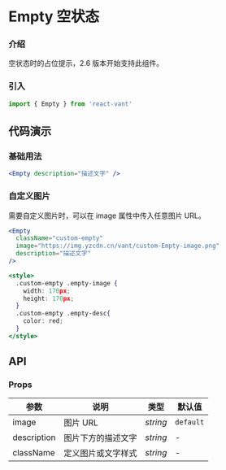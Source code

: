 # Empty 空状态

### 介绍

空状态时的占位提示，2.6 版本开始支持此组件。

### 引入

```js
import { Empty } from 'react-vant'
```

## 代码演示

### 基础用法

```jsx
<Empty description="描述文字" />
```

### 自定义图片

需要自定义图片时，可以在 image 属性中传入任意图片 URL。

```jsx
<Empty
  className="custom-empty"
  image="https://img.yzcdn.cn/vant/custom-Empty-image.png"
  description="描述文字"
/>

<style>
  .custom-empty .empty-image {
    width: 170px;
    height: 170px;
  }
  .custom-empty .empty-desc{
    color: red;
  }
</style>
```

## API

### Props

| 参数 | 说明 | 类型 | 默认值 |
| --- | --- | --- | --- |
| image | 图片 URL | _string_ | `default` |
| description | 图片下方的描述文字 | _string_ | - |
| className | 定义图片或文字样式 | _string_ | - |
